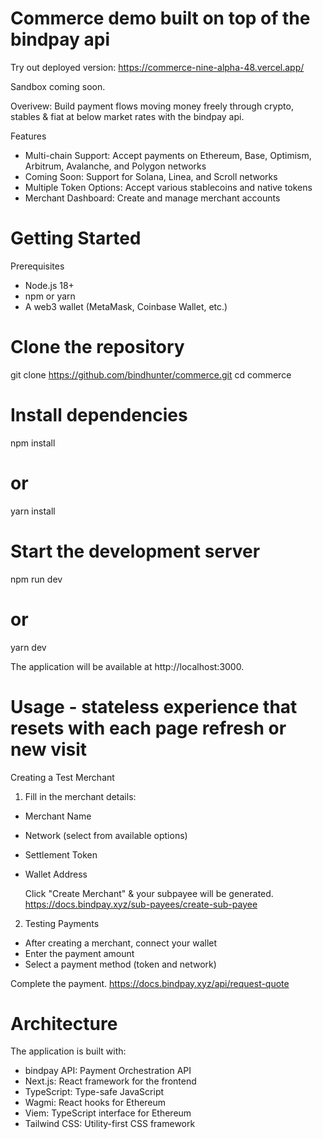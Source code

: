# Commerce demo built on top of the bindpay api

Try out deployed version: https://commerce-nine-alpha-48.vercel.app/

Sandbox coming soon.

Overivew: Build payment flows moving money freely through crypto, stables & fiat at below market rates with the bindpay api.

Features

- Multi-chain Support: Accept payments on Ethereum, Base, Optimism, Arbitrum, Avalanche, and Polygon networks
- Coming Soon: Support for Solana, Linea, and Scroll networks
- Multiple Token Options: Accept various stablecoins and native tokens
- Merchant Dashboard: Create and manage merchant accounts

# Getting Started

Prerequisites
- Node.js 18+
- npm or yarn
- A web3 wallet (MetaMask, Coinbase Wallet, etc.)

# Clone the repository
git clone https://github.com/bindhunter/commerce.git
cd commerce

# Install dependencies
npm install
# or
yarn install

# Start the development server
npm run dev
# or
yarn dev

The application will be available at http://localhost:3000.

# Usage - stateless experience that resets with each page refresh or new visit

Creating a Test Merchant
1. Fill in the merchant details:
- Merchant Name
- Network (select from available options)
- Settlement Token
- Wallet Address
  
  Click "Create Merchant" & your subpayee will be generated. https://docs.bindpay.xyz/sub-payees/create-sub-payee

2. Testing Payments
- After creating a merchant, connect your wallet
- Enter the payment amount
- Select a payment method (token and network)

Complete the payment. https://docs.bindpay.xyz/api/request-quote

# Architecture

The application is built with:
- bindpay API: Payment Orchestration API
- Next.js: React framework for the frontend
- TypeScript: Type-safe JavaScript
- Wagmi: React hooks for Ethereum
- Viem: TypeScript interface for Ethereum
- Tailwind CSS: Utility-first CSS framework
